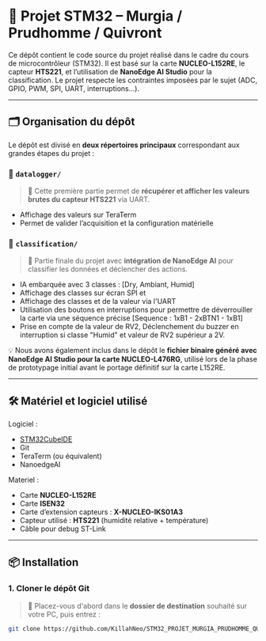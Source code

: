 # 🚀 Projet STM32 – Murgia / Prudhomme / Quivront

Ce dépôt contient le code source du projet réalisé dans le cadre du cours de microcontrôleur (STM32). Il est basé sur la carte **NUCLEO-L152RE**, le capteur **HTS221**, et l’utilisation de **NanoEdge AI Studio** pour la classification. Le projet respecte les contraintes imposées par le sujet (ADC, GPIO, PWM, SPI, UART, interruptions...).

---

## 🗂️ Organisation du dépôt

Le dépôt est divisé en **deux répertoires principaux** correspondant aux grandes étapes du projet :

### 📁 `datalogger/`

> 🧪 Cette première partie permet de **récupérer et afficher les valeurs brutes du capteur HTS221** via UART.

* Affichage des valeurs sur TeraTerm
* Permet de valider l’acquisition et la configuration matérielle

### 📁 `classification/`

> 🧠 Partie finale du projet avec **intégration de NanoEdge AI** pour classifier les données et déclencher des actions.

* IA embarquée avec 3 classes : [Dry, Ambiant, Humid]
* Affichage des classes sur écran SPI et 
* Affichage des classes et de la valeur via l'UART
* Utilisation des boutons en interruptions pour permettre de déverrouiller la carte via une séquence précise [Sequence : 1xB1 - 2xBTN1 - 1xB1]
* Prise en compte de la valeur de RV2, Déclenchement du buzzer en interruption si classe "Humid" et valeur de RV2 supérieur a 2V.


💡 Nous avons également inclus dans le dépôt le **fichier binaire généré avec NanoEdge AI Studio pour la carte NUCLEO-L476RG**, utilisé lors de la phase de prototypage initial avant le portage définitif sur la carte L152RE.

---

## 🛠️ Matériel et logiciel utilisé

Logiciel :

- [STM32CubeIDE](https://www.st.com/en/development-tools/stm32cubeide.html)
- Git
- TeraTerm (ou équivalent)
- NanoedgeAI

Materiel :

- Carte **NUCLEO-L152RE**
- Carte **ISEN32**
- Carte d’extension capteurs : **X-NUCLEO-IKS01A3**
- Capteur utilisé : **HTS221** (humidité relative + température)
- Câble pour debug ST-Link



---

## 📦 Installation

### 1. Cloner le dépôt Git

> 📍 Placez-vous d'abord dans le **dossier de destination** souhaité sur votre PC, puis entrez :

```bash
git clone https://github.com/KillahNeo/STM32_PROJET_MURGIA_PRUDHOMME_QUIVRONT.git --recurse-submodules
```

